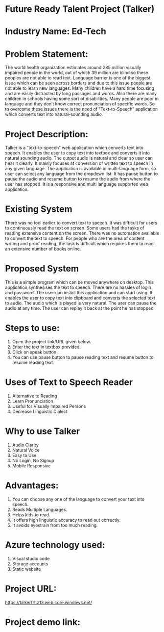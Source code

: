 # Future Ready Talent Project (Talker)
# Industry Name: Ed-Tech
# Problem Statement: 
The world health organization estimates around 285 million visually impaired people in the world, out of which 39 million are blind so these peoples are not able to read text. Language barrier is one of the biggest issue which can be seen across borders and due to this issue people are not able to learn new languages. Many children have a hard time focusing and are easily distracted by long passages and words. Also there are many children in schools having some sort of disabilities. Many people are poor in language and they don’t know correct pronunciation of specific words. So to overcome these issues there is the need of "Text-to-Speech" application which converts text into natural-sounding audio.
# Project Description:
Talker is a “text-to-speech” web application which converts text into speech. It enables the user to copy text into textbox and converts it into natural sounding audio. The output audio is natural and clear so user can hear it clearly. It mainly focuses at conversion of written text to speech in any given language. The application is available in multi-language form, so user can select any language from the dropdown list. It has pause button to pause the audio and resume button to resume the audio from where the user has stopped. It is a responsive and multi language supported web application.
# Existing System
There was no tool earlier to convert text to speech. It was difficult for users to continuously read the text on screen. Some users had the tasks of reading extensive content on the screen. There was no automation available to convert the text to speech. For people who are the area of content writing and proof reading, the task is difficult which requires them to read an extensive number of books online.
# Proposed System
This is a simple program which can be moved anywhere on desktop. This application synthesises the text to speech. There are no hassles of login and password. The user can install this application and can start using. It enables the user to copy text into clipboard and converts the selected text to audio. The audio which is played is very natural. The user can pause the audio at any time. The user can replay it back at the point he has stopped
# Steps to use:
1) Open the project link/URL given below.
2) Enter the text in textbox provided.
3) Click on speak button.
4) You can use pause button to pause reading text and resume button to resume reading text.
# Uses of Text to Speech Reader
1) Alternative to Reading
2) Learn Pronunciation
3) Useful for Visually Impaired Persons
4) Decrease Linguistic Dialect
# Why to use Talker
1) Audio Clarity
2) Natural Voice
3) Easy to Use
4) No Login, No Signup
5) Mobile Responsive
# Advantages:
1) You can choose any one of the language to convert your text into speech.
2) Reads Multiple Languages.
3) Helps kids to read.
4) It offers high linguistic accuracy to read out correctly.
5) It avoids eyestrain from too much reading.
# Azure technology used:
1) Visual studio code
2) Storage accounts
3) Static website
# Project URL:
https://talkerfrt.z13.web.core.windows.net/

# Project demo link:
